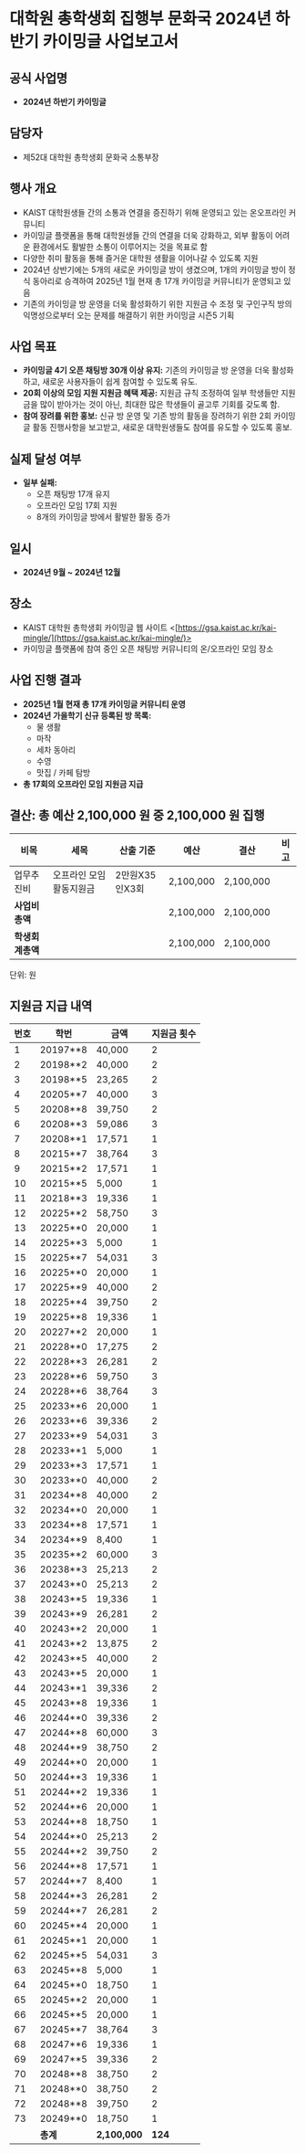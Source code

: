 # 대학원 총학생회 집행부 문화국 2024년 하반기 카이밍글 사업보고서

## 공식 사업명 
- **2024년 하반기 카이밍글**

## 담당자 
- 제52대 대학원 총학생회 문화국 소통부장
    
## 행사 개요 
- KAIST 대학원생들 간의 소통과 연결을 증진하기 위해 운영되고 있는 온오프라인 커뮤니티 
- 카이밍글 플랫폼을 통해 대학원생들 간의 연결을 더욱 강화하고, 외부 활동이 어려운 환경에서도 활발한 소통이 이루어지는 것을 목표로 함 
- 다양한 취미 활동을 통해 즐거운 대학원 생활을 이어나갈 수 있도록 지원
- 2024년 상반기에는 5개의 새로운 카이밍글 방이 생겼으며, 1개의 카이밍글 방이 정식 동아리로 승격하여 2025년 1월 현재 총 17개 카이밍글 커뮤니티가 운영되고 있음 
- 기존의 카이밍글 방 운영을 더욱 활성화하기 위한 지원금 수 조정 및 구인구직 방의 익명성으로부터 오는 문제를 해결하기 위한 카이밍글 시즌5 기획  
    
## 사업 목표 
- **카이밍글 4기 오픈 채팅방 30개 이상 유지:** 기존의 카이밍글 방 운영을 더욱 활성화하고, 새로운 사용자들이 쉽게 참여할 수 있도록 유도. 
- **20회 이상의 모임 지원 지원금 혜택 제공:** 지원금 규칙 조정하여 일부 학생들만 지원금을 많이 받아가는 것이 아닌, 최대한 많은 학생들이 골고루 기회를 갖도록 함. 
- **참여 장려를 위한 홍보:** 신규 방 운영 및 기존 방의 활동을 장려하기 위한 2회 카이밍글 활동 진행사항을 보고받고, 새로운 대학원생들도 참여를 유도할 수 있도록 홍보. 

## 실제 달성 여부 
- **일부 실패:** 
  - 오픈 채팅방 17개 유지 
  - 오프라인 모임 17회 지원 
  - 8개의 카이밍글 방에서 활발한 활동 증가  
  
## 일시
-	**2024년 9월 ~ 2024년 12월**
  
## 장소
- KAIST 대학원 총학생회 카이밍글 웹 사이트 <[https://gsa.kaist.ac.kr/kai-mingle/](https://gsa.kaist.ac.kr/kai-mingle/)> 
- 카이밍글 플랫폼에 참여 중인 오픈 채팅방 커뮤니티의 온/오프라인 모임 장소  
    
## 사업 진행 결과 
- **2025년 1월 현재 총 17개 카이밍글 커뮤니티 운영** 
- **2024년 가을학기 신규 등록된 방 목록:** 
  - 물 생활 
  - 마작 
  - 세차 동아리 
  - 수영 
  - 맛집 / 카페 탐방 
- **총 17회의 오프라인 모임 지원금 지급**
    

## 결산: 총 예산 2,100,000 원 중 2,100,000 원 집행

|**비목**|**세목**|**산출 기준**|**예산**|**결산**|**비고**|
|--|--|--|--|--|--|
|업무추진비 | 오프라인 모임 활동지원금 | 2만원X35인X3회 |  2,100,000 |  2,100,000 ||
|**사업비 총액**||| 2,100,000 | 2,100,000 ||
|**학생회계총액**||| 2,100,000 |  2,100,000 ||

단위: 원
  
## 지원금 지급 내역

|**번호**|**학번**|**금액**|**지원금 횟수**|
|--|--|--|--|
|1|20197**8|40,000|2|
|2|20198**2|40,000|2|
|3|20198**5|23,265|2|
|4|20205**7|40,000|3|
|5|20208**8|39,750|2|
|6|20208**3|59,086|3|
|7|20208**1|17,571|1|
|8|20215**7|38,764|3|
|9|20215**2|17,571|1|
|10|20215**5|5,000|1|
|11|20218**3|19,336|1|
|12|20225**2|58,750|3|
|13|20225**0|20,000|1|
|14|20225**3|5,000|1|
|15|20225**7|54,031|3|
|16|20225**0|20,000|1|
|17|20225**9|40,000|2|
|18|20225**4|39,750|2|
|19|20225**8|19,336|1|
|20|20227**2|20,000|1|
|21|20228**0|17,275|2|
|22|20228**3|26,281|2|
|23|20228**6|59,750|3|
|24|20228**6|38,764|3|
|25|20233**6|20,000|1|
|26|20233**6|39,336|2|
|27|20233**9|54,031|3|
|28|20233**1|5,000|1|
|29|20233**3|17,571|1|
|30|20233**0|40,000|2|
|31|20234**8|40,000|2|
|32|20234**0|20,000|1|
|33|20234**8|17,571|1|
|34|20234**9|8,400|1|
|35|20235**2|60,000|3|
|36|20238**3|25,213|2|
|37|20243**0|25,213|2|
|38|20243**5|19,336|1|
|39|20243**9|26,281|2|
|40|20243**2|20,000|1|
|41|20243**2|13,875|2|
|42|20243**5|40,000|2|
|43|20243**5|20,000|1|
|44|20243**1|39,336|2|
|45|20243**8|19,336|1|
|46|20244**0|39,336|2|
|47|20244**8|60,000|3|
|48|20244**9|38,750|2|
|49|20244**0|20,000|1|
|50|20244**3|19,336|1|
|51|20244**2|19,336|1|
|52|20244**6|20,000|1|
|53|20244**8|18,750|1|
|54|20244**0|25,213|2|
|55|20244**2|39,750|2|
|56|20244**8|17,571|1|
|57|20244**7|8,400|1|
|58|20244**3|26,281|2|
|59|20244**7|26,281|2|
|60|20245**4|20,000|1|
|61|20245**1|20,000|1|
|62|20245**5|54,031|3|
|63|20245**8|5,000|1|
|64|20245**0|18,750|1|
|65|20245**2|20,000|1|
|66|20245**5|20,000|1|
|67|20245**7|38,764|3|
|68|20247**6|19,336|1|
|69|20247**5|39,336|2|
|70|20248**8|38,750|2|
|71|20248**0|38,750|2|
|72|20248**8|39,750|2|
|73|20249**0|18,750|1|
| |**총계**|**2,100,000**|**124**|


